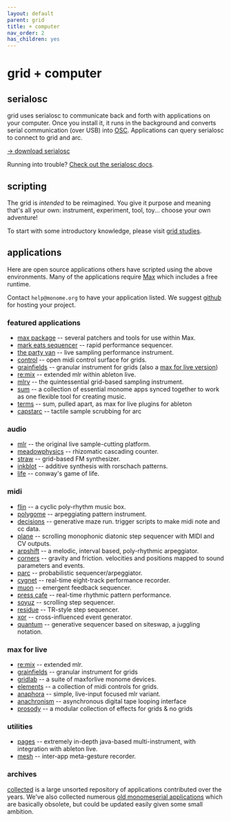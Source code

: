 ```yaml
---
layout: default
parent: grid
title: + computer
nav_order: 2
has_children: yes
---
```


# grid + computer

## serialosc
grid uses serialosc to communicate back and forth with applications on your computer. Once you install it, it runs in the background and converts serial communication (over USB) into [OSC](/docs/serialosc/osc). Applications can query serialosc to connect to grid and arc.

[&rarr; download serialosc](https://github.com/monome/serialosc/releases/latest)

Running into trouble? [Check out the serialosc docs](../serialosc/setup).

## scripting

The grid is *intended* to be reimagined. You give it purpose and meaning that's all your own: instrument, experiment, tool, toy... choose your own adventure!

To start with some introductory knowledge, please visit [grid studies](../studies).

## applications

Here are open source applications others have scripted using the above environments. Many of the applications require [Max](http://cycling74.com) which includes a free runtime.

Contact `help@monome.org` to have your application listed. We suggest [github](http://github.com) for hosting your project.

### featured applications

* [max package](/docs/grid/app/package) -- several patchers and tools for use within Max.
* [mark eats sequencer](http://markeats.com/sequencer) -- rapid performance sequencer.
* [the party van](http://www.rodrigoconstanzo.com/the-party-van) -- live sampling performance instrument.
* [control](https://github.com/benjaminvanesser/control) -- open midi control surface for grids.
* [grainfields](https://github.com/kasperskov/monome_grainfields-v1.0) -- granular instrument for grids (also a [max for live version](https://github.com/kasperskov/monome_grainfields_m4l-v1.0))
* [re:mix](https://github.com/el-quinto/mix) -- extended mlr within ableton live.
* [mlrv](https://github.com/trentgill/mlrv2/releases/latest) -- the quintessential grid-based sampling instrument.
* [sum](/docs/grid/app/sum) -- a collection of essential monome apps synced together to work as one flexible tool for creating music.
* [terms](/docs/grid/app/terms) -- sum, pulled apart, as max for live plugins for ableton
* [capstarc](https://github.com/mhetrick/capstarc) -- tactile sample scrubbing for arc

### audio

* [mlr](https://github.com/monome-community/mlr) -- the original live sample-cutting platform.
* [meadowphysics](https://github.com/monome/meadowphysics) -- rhizomatic cascading counter.
* [straw](https://github.com/monome-community/straw) -- grid-based FM synthesizer.
* [inkblot](https://github.com/monome-community/inkblot) -- additive synthesis with rorschach patterns.
* [life](https://github.com/monome-community/life) -- conway's game of life.

### midi

* [flin](https://github.com/monome-community/flin) -- a cyclic poly-rhythm music box.
* [polygome](https://github.com/monome-community/polygome) -- arpeggiating pattern instrument.
* [decisions](https://github.com/monome-community/decisions) -- generative maze run. trigger scripts to make midi note and cc data.
* [plane](https://github.com/monome-community/plane) -- scrolling monophonic diatonic step sequencer with MIDI and CV outputs.
* [arpshift](https://github.com/monome-community/arpshift) -- a melodic, interval based, poly-rhythmic arpeggiator.
* [corners](https://github.com/monome-community/corners) -- gravity and friction. velocities and positions mapped to sound parameters and events.
* [parc](https://github.com/monome-community/parc) -- probabilistic sequencer/arpeggiator.
* [cygnet](https://github.com/monome-community/cygnet) -- real-time eight-track performance recorder.
* [muon](https://github.com/monome-community/muon) -- emergent feedback sequencer.
* [press cafe](https://github.com/monome-community/presscafe) -- real-time rhythmic pattern performance.
* [soyuz](https://github.com/monome-community/soyuz) -- scrolling step sequencer.
* [residue](https://github.com/monome-community/residue) -- TR-style step sequencer.
* [xor](https://github.com/monome-community/xor) -- cross-influenced event generator.
* [quantum](https://github.com/monome-community/quantum) -- generative sequencer based on siteswap, a juggling notation.


### max for live

* [re:mix](https://github.com/el-quinto/mix) -- extended mlr.
* [grainfields](https://github.com/kasperskov/monome_grainfields_m4l-v1.0) -- granular instrument for grids
* [gridlab](https://github.com/stretta/gridlab) -- a suite of maxforlive monome devices.
* [elements](https://github.com/benjaminvanesser/elements) -- a collection of midi controls for grids.
* [anaphora](https://github.com/AndrewShike/anaphora) -- simple, live-input focused mlr variant.
* [anachronism](https://github.com/AndrewShike/anachronism) -- asynchronous digital tape looping interface
* [prosody](https://github.com/AndrewShike/prosody) -- a modular collection of effects for grids & no grids


### utilities

* [pages](https://code.google.com/p/monome-pages) -- extremely in-depth java-based multi-instrument, with integration with ableton live.
* [mesh](https://github.com/monome/mesh) -- inter-app meta-gesture recorder.

### archives

[collected](https://github.com/monome-community/collected) is a large unsorted repository of applications contributed over the years. We've also collected numerous [old monomeserial applications](https://github.com/monome-community/collected-ms) which are basically obsolete, but could be updated easily given some small ambition.